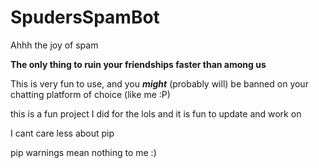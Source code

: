 # SpudersSpamBot
Ahhh the joy of spam 

**The only thing to ruin your friendships faster than among us**

This is very fun to use, and you **_might_** (probably will) be banned on your chatting platform of 
choice (like me :P)


this is a fun project I did for the lols and it is fun to update and work on 

I cant care less about pip 



pip warnings mean nothing to me :) 





